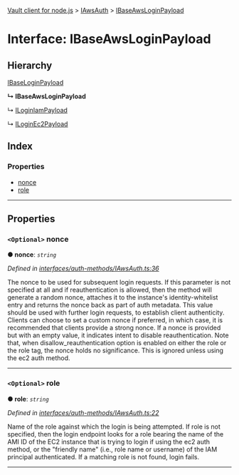 [Vault client for node.js](../README.md) > [IAwsAuth](../modules/iawsauth.md) > [IBaseAwsLoginPayload](../interfaces/iawsauth.ibaseawsloginpayload.md)

# Interface: IBaseAwsLoginPayload

## Hierarchy

 [IBaseLoginPayload](ibaseloginpayload.md)

**↳ IBaseAwsLoginPayload**

↳  [ILoginIamPayload](iawsauth.iloginiampayload.md)

↳  [ILoginEc2Payload](iawsauth.iloginec2payload.md)

## Index

### Properties

* [nonce](iawsauth.ibaseawsloginpayload.md#nonce)
* [role](iawsauth.ibaseawsloginpayload.md#role)

---

## Properties

<a id="nonce"></a>

### `<Optional>` nonce

**● nonce**: *`string`*

*Defined in [interfaces/auth-methods/IAwsAuth.ts:36](https://github.com/theogravity/vault-client/blob/e1877fc/src/interfaces/auth-methods/IAwsAuth.ts#L36)*

The nonce to be used for subsequent login requests. If this parameter is not specified at all and if reauthentication is allowed, then the method will generate a random nonce, attaches it to the instance's identity-whitelist entry and returns the nonce back as part of auth metadata. This value should be used with further login requests, to establish client authenticity. Clients can choose to set a custom nonce if preferred, in which case, it is recommended that clients provide a strong nonce. If a nonce is provided but with an empty value, it indicates intent to disable reauthentication. Note that, when disallow\_reauthentication option is enabled on either the role or the role tag, the nonce holds no significance. This is ignored unless using the ec2 auth method.

___
<a id="role"></a>

### `<Optional>` role

**● role**: *`string`*

*Defined in [interfaces/auth-methods/IAwsAuth.ts:22](https://github.com/theogravity/vault-client/blob/e1877fc/src/interfaces/auth-methods/IAwsAuth.ts#L22)*

Name of the role against which the login is being attempted. If role is not specified, then the login endpoint looks for a role bearing the name of the AMI ID of the EC2 instance that is trying to login if using the ec2 auth method, or the "friendly name" (i.e., role name or username) of the IAM principal authenticated. If a matching role is not found, login fails.

___

